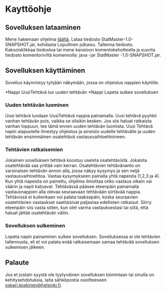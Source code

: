 # Kayttöohje

## Sovelluksen lataaminen

Mene hakemaan ohjelma [täältä](https://github.com/osxosxos/otm-harjoitustyo/releases). Lataa tiedosto StatMaster-1.0-SNAPSHOT.jar, kohdasta Lopullinen julkaisu. Tallenna tiedosto. Kaksoisklikkaa tiedostoa tai mene kansioon komentokehotteella ja suorita tiedosto komentoriviltä komennolla: java -jar StatMaster -1.0-SNAPSHOT.jar.

## Sovelluksen käyttäminen 

Sovellus käynnistyy tyhjään näkymään, jossa on ohjeistus nappien käytölle.

*Nappi UusiTehtävä luo uuden tehtävän
*Nappi Lopeta sulkee sovelluksen

### Uuden tehtävän luominen

Uusi tehtävä luodaan UusiTehtävä nappia painamalla. Uusi tehtävä pyyhkii vanhan tehtävän pois, vaikka se olisikin kesken. Jos siis haluat ratkaista vanhan loppuun, tee tämä ennen uuden tehtävän luomista. Uusi Tehtävä napin alapuolelle ilmestyy ohjeistus ja aineisto uudelle tehtävälle ja uuden tehtävän ensimmäinen osatehtävä vastausvaihtoehtoineen.

### Tehtävien ratkaisemien

Jokainen sovelluksen tehtävä koostuu useista osatehtävistä. Jokaista osatehtävää saa yrittää vain kerran. Osatehtävien tehtävänanto on varsinaisen tehtävän annon alla, jossa näkyy kysymys ja sen neljä vastausvaihtoehtoa. Vastaa kysymykseen painalla yhtä napeista (1,2,3 ja 4). Kun yhtä napeista on painettu, ohjelma ilmoittaa onko vastaus oikein vai väärin ja napit katoavat. Tehtävässä pääsee eteenpäin painamalla vastausnappien alla olevaa seuraavaan tehtävään siirtävää nappia. Tehtävissä ei kuitenkaan voi palata taaksepäin, koska seuraavien osatehtävien vastaukset saattaisivat paljastaa edellisten ratkaisut. Siirry eteenpäin siis vasta sitten, kun olet varma vastauksestasi tai siitä, että haluat jättää osatehtävän väliin.

### Sovelluksen sulkeminen

Lopeta napin painaminen sulkee sovelluksen. Sovelluksessa ei ole tehtävien tallennusta, eli et voi palata enää ratkaisemaan samaa tehtävää sovelluksen sulkemisen jälkeen.

## Palaute

Jos et jostain syystä ole tyytyväinen sovelluksen toimintaan tai sinulla on kehitysehdotuksia, laita sähköpostia osoitteeseen oskari.koskinen@helsinki.fi.
